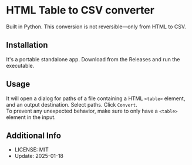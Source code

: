 # HTML Table to CSV converter
Built in Python.
This conversion is not reversible—only from HTML to CSV.

## Installation
It's a portable standalone app. Download from the Releases and run the executable.

## Usage
It will open a dialog for paths of a file containing a HTML `<table>` element, and an output destination. Select paths. Click `Convert`.
<br/>
To prevent any unexpected behavior, make sure to only have a `<table>` element in the input.

## Additional Info
- LICENSE: MIT
- Update: 2025-01-18
